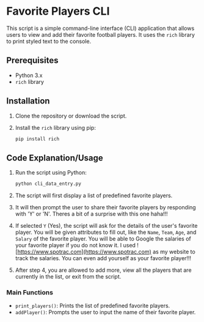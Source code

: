 # Favorite Players CLI

This script is a simple command-line interface (CLI) application that allows users to view and add their favorite football players. It uses the `rich` library to print styled text to the console.

## Prerequisites

- Python 3.x
- `rich` library

## Installation

1. Clone the repository or download the script.
2. Install the `rich` library using pip:

    ```sh
    pip install rich
    ```

## Code Explanation/Usage

1. Run the script using Python:

    ```sh
    python cli_data_entry.py
    ```

2. The script will first display a list of predefined favorite players.
3. It will then prompt the user to share their favorite players by responding with 'Y' or 'N'. Theres a bit of a surprise with this one haha!!!
4. If selected `Y` (Yes), the script will ask for the details of the user's favorite player. You will be given attributes to fill out, like the `Name`, `Team`, `Age`, and `Salary` of the favorite player. You will be able to Google the salaries of your favorite player if you do not know it. I used ![https://www.spotrac.com](https://www.spotrac.com) as my website to track the salaries. You can even add yourself as your favorite player!!!
5. After step 4, you are allowed to add more, view all the players that are currently in the list, or exit from the script.

### Main Functions

- `print_players()`: Prints the list of predefined favorite players.
- `addPlayer()`: Prompts the user to input the name of their favorite player.